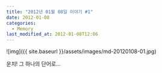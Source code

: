 ```yaml
---
title: "2012년 01월 08일 이야기 #1"
date: 2012-01-08
categories:
  - Memory
last_modified_at: 2012-01-08T12:06
---
```


![img]({{ site.baseurl }}/assets/images/md-20120108-01.jpg)

운치! 그 하나의 단어로...